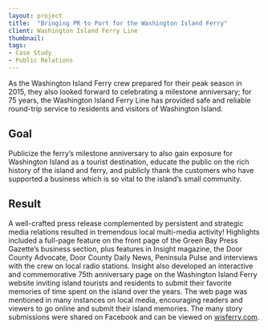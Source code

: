 ```yaml
---
layout: project
title:  "Bringing PR to Port for the Washington Island Ferry"
client: Washington Island Ferry Line
thumbnail:
tags:
- Case Study
- Public Relations
---
```


As the Washington Island Ferry crew prepared for their peak season in 2015, they also looked forward to celebrating a milestone anniversary; for 75 years, the Washington Island Ferry Line has provided safe and reliable round-trip service to residents and visitors of Washington Island.  

## Goal

Publicize the ferry’s milestone anniversary to also gain exposure for Washington Island as a tourist destination, educate the public on the rich history of the island and ferry, and publicly thank the customers who have supported a business which is so vital to the island’s small community.

## Result

A well-crafted press release complemented by persistent and strategic media relations resulted in tremendous local multi-media activity! Highlights included a full-page feature on the front page of the Green Bay Press Gazette’s business section, plus features in Insight magazine, the Door County Advocate, Door County Daily News, Peninsula Pulse and interviews with the crew on local radio stations. Insight also developed an interactive and commemorative 75th anniversary page on the Washington Island Ferry website inviting island tourists and residents to submit their favorite memories of time spent on the island over the years. The web page was mentioned in many instances on local media, encouraging readers and viewers to go online and submit their island memories. The many story submissions were shared on Facebook and can be viewed on [wisferry.com](http://www.wisferry.com/).
